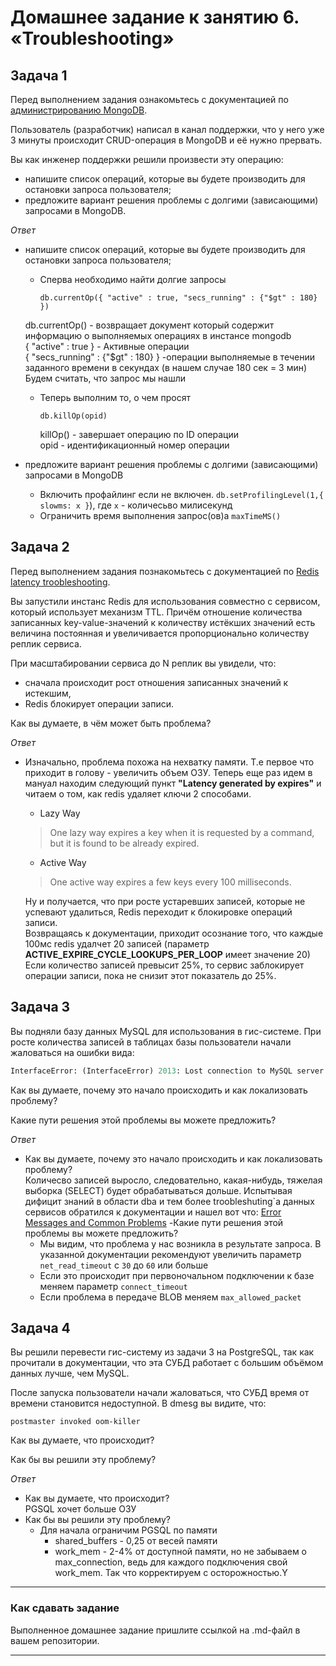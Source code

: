 # Домашнее задание к занятию 6. «Troubleshooting»## Задача 1Перед выполнением задания ознакомьтесь с документацией по [администрированию MongoDB](https://docs.mongodb.com/manual/administration/).Пользователь (разработчик) написал в канал поддержки, что у него уже 3 минуты происходит CRUD-операция в MongoDB и её нужно прервать. Вы как инженер поддержки решили произвести эту операцию:- напишите список операций, которые вы будете производить для остановки запроса пользователя;- предложите вариант решения проблемы с долгими (зависающими) запросами в MongoDB.*Ответ** напишите список операций, которые вы будете производить для остановки запроса пользователя;  * Сперва необходимо найти долгие запросы    ```shell    db.currentOp({ "active" : true, "secs_running" : {"$gt" : 180} })    ```  db.currentOp() - возвращает документ который содержит информацию о выполняемых операциях в инстансе mongodb\    { "active" : true } - Активные операции\    { "secs_running" : {"$gt" : 180} } -операции выполняемые в течении заданного времени в секундах (в нашем случае 180 сек = 3 мин)  Будем считать, что запрос мы нашли  * Теперь выполним то, о чем просят    ```shell    db.killOp(opid)    ```    killOp() - завершает операцию по ID операции\    opid - идентификационный номер операции    * предложите вариант решения проблемы с долгими (зависающими) запросами в MongoDB    * Включить профайлинг если не включен. `db.setProfilingLevel(1,{ slowms: x }`), где `x` - количесьво милисекунд    * Ограничить время выполнения запрос(ов)а `maxTimeMS()`## Задача 2Перед выполнением задания познакомьтесь с документацией по [Redis latency troobleshooting](https://redis.io/topics/latency).Вы запустили инстанс Redis для использования совместно с сервисом, который использует механизм TTL. Причём отношение количества записанных key-value-значений к количеству истёкших значений есть величина постоянная иувеличивается пропорционально количеству реплик сервиса. При масштабировании сервиса до N реплик вы увидели, что:- сначала происходит рост отношения записанных значений к истекшим,- Redis блокирует операции записи.Как вы думаете, в чём может быть проблема?*Ответ** Изначально, проблема похожа на нехватку памяти. Т.е первое что приходит в голову - увеличить объем ОЗУ.Теперь еще раз идем в мануал находим следующий пункт **"Latency generated by expires"** и читаем о том, как redis удаляет ключи 2 способами.  * Lazy Way   > One lazy way expires a key when it is requested by a command, but it is found to be already expired.  * Active Way   > One active way expires a few keys every 100 milliseconds.  Ну и получается, что при росте устаревших записей, которые не успевают удалиться, Redis переходит к блокировке операций записи.\  Возвращаясь к документации, приходит осознание того, что каждые 100мс redis удалчет 20 записей (параметр **ACTIVE_EXPIRE_CYCLE_LOOKUPS_PER_LOOP** имеет значение 20)  Если количество записей превысит 25%, то сервис заблокирует операции записи, пока не снизит этот показатель до 25%.   ## Задача 3Вы подняли базу данных MySQL для использования в гис-системе. При росте количества записей в таблицах базыпользователи начали жаловаться на ошибки вида:```pythonInterfaceError: (InterfaceError) 2013: Lost connection to MySQL server during query u'SELECT..... '```Как вы думаете, почему это начало происходить и как локализовать проблему?Какие пути решения этой проблемы вы можете предложить?*Ответ*- Как вы думаете, почему это начало происходить и как локализовать проблему?\Количесво записей выросло, следовательно, какая-нибудь, тяжелая выборка (SELECT) будет обрабатываться дольше.Испытывая дифицит знаний в области dba и тем более troobleshuting`а данных сервисов обратился к документации и нашел вот что: [Error Messages and Common Problems](https://dev.mysql.com/doc/refman/8.0/en/error-lost-connection.html)-Какие пути решения этой проблемы вы можете предложить?  - Мы видим, что проблема у нас возникла в результате запроса. В указанной документации рекомендуют увеличить параметр `net_read_timeout` с `30` до `60` или больше  - Если это происходит при первоночальном подключении к базе меняем параметр `connect_timeout`  - Если проблема в передаче BLOB меняем `max_allowed_packet`## Задача 4Вы решили перевести гис-систему из задачи 3 на PostgreSQL, так как прочитали в документации, что эта СУБД работает с большим объёмом данных лучше, чем MySQL.После запуска пользователи начали жаловаться, что СУБД время от времени становится недоступной. В dmesg вы видите, что:`postmaster invoked oom-killer`Как вы думаете, что происходит?Как бы вы решили эту проблему?*Ответ*- Как вы думаете, что происходит?\   PGSQL хочет больше ОЗУ- Как бы вы решили эту проблему?  - Для начала ограничим PGSQL по памяти    - shared_buffers - 0,25 от весей памяти    - work_mem - 2-4% от доступной памяти, но не забываем о max_connection, ведь для каждого подключения свой work_mem. Так что корректируем с осторожностью.Y---### Как cдавать заданиеВыполненное домашнее задание пришлите ссылкой на .md-файл в вашем репозитории.---